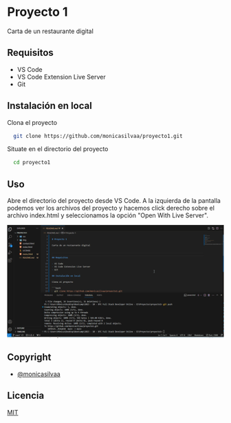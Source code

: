 
# Proyecto 1

Carta de un restaurante digital



## Requisitos

- VS Code
- VS Code Extension Live Server
- Git

## Instalación en local

Clona el proyecto

```bash
  git clone https://github.com/monicasilvaa/proyecto1.git
```

Situate en el directorio del proyecto

```bash
  cd proyecto1
```

## Uso

Abre el directorio del proyecto desde VS Code. A la izquierda de la pantalla podemos ver los archivos del proyecto y hacemos click derecho sobre el archivo index.html y seleccionamos la opción "Open With Live Server".

![DEMO](demo/usage.gif)

## Copyright

- [@monicasilvaa](https://github.com/monicasilvaa)

## Licencia

[MIT](https://choosealicense.com/licenses/mit/)



